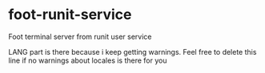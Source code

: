 # foot-runit-service
Foot terminal server from runit user service

LANG part is there because i keep getting warnings. Feel free to delete this line if no warnings about locales is there for you
